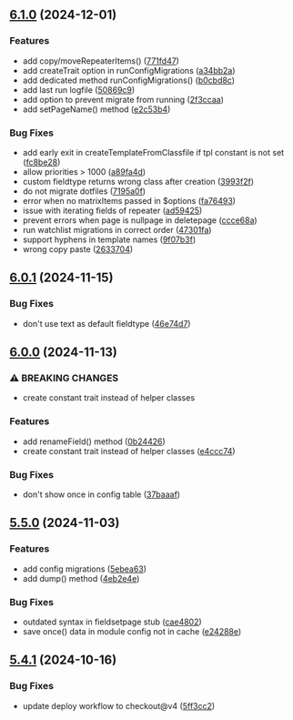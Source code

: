 ## [6.1.0](https://github.com/baumrock/RockMigrations/compare/v6.0.1...v6.1.0) (2024-12-01)


### Features

* add copy/moveRepeaterItems() ([771fd47](https://github.com/baumrock/RockMigrations/commit/771fd471782fb94a2217c3100e540044a7842ea9))
* add createTrait option in runConfigMigrations ([a34bb2a](https://github.com/baumrock/RockMigrations/commit/a34bb2abb424a5a198e41178c37bccd4112a9349))
* add dedicated method runConfigMigrations() ([b0cbd8c](https://github.com/baumrock/RockMigrations/commit/b0cbd8cdf9514abc951f2c93e1d4fb9bd5d55ad6))
* add last run logfile ([50869c9](https://github.com/baumrock/RockMigrations/commit/50869c9b32540c635fe5c533418476f6011fb9eb))
* add option to prevent migrate from running ([2f3ccaa](https://github.com/baumrock/RockMigrations/commit/2f3ccaa98f69e50b9da4aeacfad95e0216a51586))
* add setPageName() method ([e2c53b4](https://github.com/baumrock/RockMigrations/commit/e2c53b4853566bd96ef52a14ba853a6f12014b2a))


### Bug Fixes

* add early exit in createTemplateFromClassfile if tpl constant is not set ([fc8be28](https://github.com/baumrock/RockMigrations/commit/fc8be28b407decc0a0072fa1b9d0b2885d03bbd4))
* allow priorities > 1000 ([a89fa4d](https://github.com/baumrock/RockMigrations/commit/a89fa4d633316598e9e26bd722fee6f4ceb1ae17))
* custom fieldtype returns wrong class after creation ([3993f2f](https://github.com/baumrock/RockMigrations/commit/3993f2f31daa8d4d43e1df22f47751a138e3e58b))
* do not migrate dotfiles ([7195a0f](https://github.com/baumrock/RockMigrations/commit/7195a0fa106ccbc0590c420cee2e5208db33fa30))
* error when no matrixItems passed in $options ([fa76493](https://github.com/baumrock/RockMigrations/commit/fa76493353dc7a9c15fabc48f3f43ab72eed2312))
* issue with iterating fields of repeater ([ad59425](https://github.com/baumrock/RockMigrations/commit/ad59425831c74e32034035afa9d2276f398cc2be))
* prevent errors when page is nullpage in deletepage ([ccce68a](https://github.com/baumrock/RockMigrations/commit/ccce68a2d5f87ae7ad37007fa003c0bdaceba2f6))
* run watchlist migrations in correct order ([47301fa](https://github.com/baumrock/RockMigrations/commit/47301fa724fde85aae04513d24fc9da28e223271))
* support hyphens in template names ([9f07b3f](https://github.com/baumrock/RockMigrations/commit/9f07b3f114cb3970efe333e18395d507d6c82189))
* wrong copy paste ([2633704](https://github.com/baumrock/RockMigrations/commit/26337043e785d5a6a2a5f0be236eeee85b3aeaa9))

## [6.0.1](https://github.com/baumrock/RockMigrations/compare/v6.0.0...v6.0.1) (2024-11-15)


### Bug Fixes

* don't use text as default fieldtype ([46e74d7](https://github.com/baumrock/RockMigrations/commit/46e74d74150a25d567bf5aa09c5df8a4aabe5284))

## [6.0.0](https://github.com/baumrock/RockMigrations/compare/v5.5.0...v6.0.0) (2024-11-13)


### ⚠ BREAKING CHANGES

* create constant trait instead of helper classes

### Features

* add renameField() method ([0b24426](https://github.com/baumrock/RockMigrations/commit/0b24426cf6170658449e40e80041b5c35cbb7b28))
* create constant trait instead of helper classes ([e4ccc74](https://github.com/baumrock/RockMigrations/commit/e4ccc74e1041c70bdfeb935b36da3b36bed61b67))


### Bug Fixes

* don't show once in config table ([37baaaf](https://github.com/baumrock/RockMigrations/commit/37baaaf53b5ba4827480ecb78cba2be2f8368947))

## [5.5.0](https://github.com/baumrock/RockMigrations/compare/v5.4.1...v5.5.0) (2024-11-03)


### Features

* add config migrations ([5ebea63](https://github.com/baumrock/RockMigrations/commit/5ebea6395a16643315011bedce80651786aa4b0b))
* add dump() method ([4eb2e4e](https://github.com/baumrock/RockMigrations/commit/4eb2e4e49859512dc36953164ed5839a279789ce))


### Bug Fixes

* outdated syntax in fieldsetpage stub ([cae4802](https://github.com/baumrock/RockMigrations/commit/cae4802e8903ae1f49d4b6d1df333a6aac11c8d6))
* save once() data in module config not in cache ([e24288e](https://github.com/baumrock/RockMigrations/commit/e24288e9ed251751848e7850add4815de32d54b4))

## [5.4.1](https://github.com/baumrock/RockMigrations/compare/v5.4.0...v5.4.1) (2024-10-16)


### Bug Fixes

* update deploy workflow to checkout@v4 ([5ff3cc2](https://github.com/baumrock/RockMigrations/commit/5ff3cc2890f46301742a5f3271476d97ae534c80))

